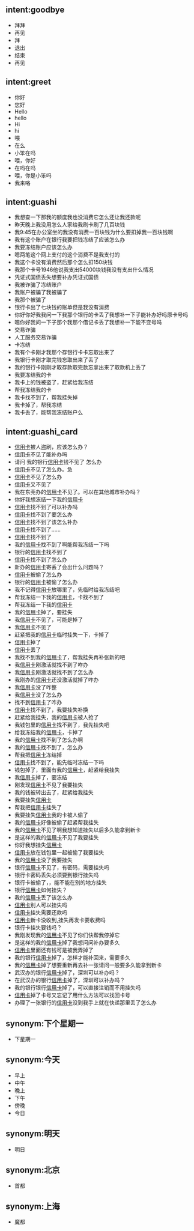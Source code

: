## intent:goodbye
- 拜拜
- 再见
- 拜
- 退出
- 结束
- 再见

## intent:greet
- 你好
- 您好
- Hello
- hello
- Hi
- hi
- 喂
- 在么
- 小笨在吗
- 喂，你好
- 在吗在吗
- 喂，你是小笨吗
- 我来咯

## intent:guashi
- 我想查一下那我的额度我也没消费它怎么还让我还款呢
- 昨天晚上我没用怎么人家给我刷卡刷了几百块钱
- 我9:45在办公室坐的我没有消费一百块钱为什么要扣掉我一百块钱啊
- 我有这个账户在银行我要把钱冻结了应该怎么办
- 我要冻结账户应该怎么办
- 嗯两笔这个网上支付的这个消费不是我支付的
- 我这个卡没有消费然后那个怎么扣150块钱
- 我那个卡号1946他说我支出54000块钱我没有支出什么情况
- 凭证式国债丢失想要补办凭证式国债
- 我被诈骗了冻结账户
- 我账户被骗了我被骗了
- 我那个被骗了
- 银行卡出了七块钱的账单但是我没有消费
- 你好你好我我问一下我那个银行的卡丢了我想补一下子能补办好吗原卡号吗
- 嗯你好我问一下子那个我那个借记卡丢了我想补一下能不变号吗
- 交易诈骗
- 人工服务交易诈骗
- 卡冻结
- 我有个卡刚才我那个存银行卡卡忘取出来了
- 我银行卡刚才取完钱忘取出来了丢了
- 我的银行卡刚刚才取存款取完款忘拿出来了取款机上丢了
- 我要冻结我的卡
- 我卡上的钱被盗了，赶紧给我冻结
- 帮我冻结我的卡
- 我卡找不到了，帮我挂失掉
- 我卡掉了，帮我冻结
- 我卡丢了，能帮我冻结账户么

## intent:guashi_card
- [信用卡](card)被人盗刷，应该怎么办？
- [信用卡](card)不见了能补办吗
- 请问 我的银行[信用卡](card)钱不见了 怎么办
- [信用卡](card)不见了怎么办。急
- [信用卡](card)不见了怎么办
- [信用卡](card)又不见了
- 我在东莞办的[信用卡](card)不见了。可以在其他城市补办吗？
- 你好我想冻结一下我的[信用卡](card)
- [信用卡](card)找不到了可以补办吗
- [信用卡](card)找不到了要怎么办
- [信用卡](card)找不到了该怎么补办
- [信用卡](card)找不到了……
- [信用卡](card)找不到了
- 我的[信用卡](card)找不到了啊能帮我冻结一下吗
- 银行的[信用卡](card)找不到了
- [信用卡](card)找不到了怎么办
- 新办的[信用卡](card)寄丢了会出什么问题吗？
- [信用卡](card)被偷了怎么办
- 银行的[信用卡](card)被偷了怎么办
- 我不记得[信用卡](card)放哪里了，先临时给我冻结吧
- 帮我冻结一下我的[信用卡](card)，卡找不到了
- 帮我冻结一下我的[信用卡](card)
- 我的[信用卡](card)掉了，要挂失
- 我[信用卡](card)不见了，可能是掉了
- 我[信用卡](card)不见了
- 赶紧把我的[信用卡](card)临时挂失一下，卡掉了
- [信用卡](card)掉了
- [信用卡](card)丢了
- 我找不到我的[信用卡](card)了，帮我挂失再补张新的吧
- 我[信用卡](card)刚激活就找不到了咋办
- 我[信用卡](card)刚激活就找不到了怎么办
- 我刚办的[信用卡](card)还没激活就掉了咋办
- 我[信用卡](card)没了咋整
- 我[信用卡](card)没了怎么办
- 找不到[信用卡](card)了咋办
- [信用卡](card)找不到了，我要挂失补换
- 赶紧给我挂失，我的[信用卡](card)被人抢了
- 我钱包里的[信用卡](card)找不到了，我先挂失吧
- 给我冻结我的[信用卡](card)，卡掉了
- 我的[信用卡](card)找不到了怎么办啊
- 我的[信用卡](card)找不到了，怎么办
- 帮我把[信用卡](card)冻结掉
- [信用卡](card)找不到了，能先临时冻结一下吗
- 钱包掉了，里面有我的[信用卡](card)，赶紧给我挂失
- 我[信用卡](card)掉了，要冻结
- 刚发现[信用卡](card)不见了我要挂失
- 我的钱被转出去了，赶紧给我挂失
- 我要挂失[信用卡](card)
- 帮我把[信用卡](card)挂失了
- 我要挂失[信用卡](card)我的卡被人偷了
- 我的[信用卡](card)好像被偷了赶紧帮我挂失
- 我的[信用卡](card)不见了啊我想知道挂失以后多久能拿到新卡
- 是这样的我的[信用卡](card)不见了我要挂失
- 你好我想挂失[信用卡](card)
- [信用卡](card)放在钱包里一起被偷了我要挂失
- 我的[信用卡](card)没了我要挂失
- 银行[信用卡](card)不见了，有密码，需要挂失吗
- 银行卡密码丢失必须要到银行挂失吗
- 银行卡被偷了，，能不能在别的地方挂失
- 银行[信用卡](card)如何挂失？
- 我的[信用卡](card)丢了该怎么办
- [信用卡](card)别人可以挂失吗
- [信用卡](card)挂失需要还款吗
- [信用卡](card)新卡没收到,挂失再发卡要收费吗
- 银行卡挂失要钱吗？
- 我刚发现我的[信用卡](card)不见了你们快帮我停掉它
- 是这样的我的[信用卡](card)掉了我想问问补办要多久
- [信用卡](card)里面还有钱可是被我弄掉了
- 我的银行[信用卡](card)掉了，怎样才能补回来，需要多久
- 我的[信用卡](card)掉了想要重新再去补一张请问一般要多久能拿到新卡
- 武汉办的银行[信用卡](card)掉了，深圳可以补办吗？
- 在武汉办的银行[信用卡](card)掉了，深圳可以补办吗？
- 我的银行银行[信用卡](card)掉了，可以直接注销而不用挂失吗
- [信用卡](card)掉了卡号又忘记了用什么方法可以找回卡号
- 办理了一张银行的[信用卡](card)没到我手上就在快递那里丢了怎么办


## synonym:下个星期一
- 下星期一

## synonym:今天
- 早上
- 中午
- 晚上
- 下午
- 傍晚
- 今日

## synonym:明天
- 明日

## synonym:北京
- 首都

## synonym:上海
- 魔都